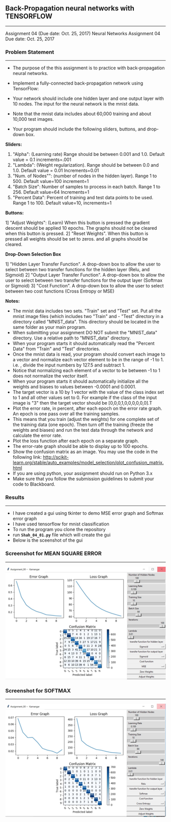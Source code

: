 
## Back-Propagation neural networks with TENSORFLOW 
----

[image01]: ./screenshots/MSE.JPG "MSE"
[image02]: ./screenshots/SoftMax.JPG "SoftMax"

Assignment 04 (Due date: Oct. 25, 2017)
Neural Networks
Assignment 04
Due date: Oct. 25, 2017
 
### Problem Statement
---
 - The purpose of the this assignment is to practice with back-propagation neural networks.
 
 - Implement a fully-connected back-propagation network using TensorFlow:
 - Your network should include one hidden layer and one output layer with 10 nodes. The input for the neural network is the mnist data. 
 - Note that the mnist data includes about 60,000 training and about 10,000 test images.
 - Your program should include the following sliders, buttons, and drop-down box.
 
 **Sliders:**
 
   1. "Alpha": (Learning rate) Range should be between 0.001 and 1.0. Default value = 0.1 increments=.001
   2. "Lambda": (Weight regularization). Range should be between 0.0 and 1.0. Default value = 0.01 Increments=0.01
   3. "Num. of Nodes"": (number of nodes in the hidden layer). Range 1 to 500. Default value=100  increment=1
   4. "Batch Size": Number of samples to process in each batch. Range 1 to 256. Default value=64 Increments=1
   5. "Percent Data": Percent of training and test data points to be used. Range 1 to 100. Default value=10, increments=1

  **Buttons:**
  
   1] "Adjust Weights": (Learn) When this button is pressed the gradient descent should be applied 10 epochs. The graphs should not be cleared when this button is pressed.
   2] "Reset Weights". When this button is pressed all weights should be set to zeros. and all graphs should be cleared.
 
  **Drop-Down Selection Box**
  
   1] "Hidden Layer Transfer Function". A drop-down box to allow the user to select between two transfer functions for the hidden layer (Relu, and Sigmoid)
   2] "Output Layer Transfer Function". A drop-down box to allow the user to select between two transfer functions for the output layer (Softmax or Sigmoid)
   3] "Cost Function". A drop-down box to allow the user to select between two cost functions (Cross Entropy or MSE)

  **Notes:**
  
  - The mnist data includes two sets. "Train" set and "Test" set. Put all the mnist image files (which includes two "Train" and   - "Test" directory in a directory called "MNIST_data". This directory should be located in the same folder as your main program.
  - When submitting your assignment DO NOT submit the "MNIST_data" directory. Use a relative path to "MNIST_data" directory.
  - When your program starts it should automatically read the "Percent Data" from "Train" and "Test" directories. 
  - Once the mnist data is read, your program should convert each image to a vector and normalize each vector element to be in the range of -1 to 1. i.e. , divide the input numbers by 127.5 and subtract 1. 
  - Notice that normalizing each element of a vector to be between -1 to 1 does not normalize the vector itself.
  - When your program starts it should automatically initialize all the weights and biases to values between -0.0001 and 0.0001.
  - The target vector is a 10 by 1 vector with the value of the class index set to 1 and all other values set to 0. For example if the class of the input image is "3" then the target vector should be [0,0,0,1,0,0,0,0,0,0].T
  - Plot the error rate, in percent, after each epoch on the error rate graph. An epoch is one pass over all the training samples. 
  - This means that you train (adjust the weights) for one complete set of the training data (one epoch). Then turn off the training (freeze the weights and biases) and run the test data through the network and calculate the error rate.
  - Plot the loss function after each epoch on a separate graph.
  - The error-rate graph should be able to display up to 100 epochs.
  - Show the confusion matrix as an image. You may use the code in the following link: http://scikit-learn.org/stable/auto_examples/model_selection/plot_confusion_matrix.html
  - If you are using python, your assignment should run on Python 3.x
  - Make sure that you follow the submission guidelines to submit your code to Blackboard.
 
### Results 
---
- I have created a gui using tkinter to demo MSE error graph and Softmax error graph
- I have used tensorflow for mnist classification
- To run the program you clone the repository
- run **`Shah_04_01.py`** file which will create the gui
- Below is the sceenshot of the gui

### Screenshot for MEAN SQUARE ERROR 
---
![SCREEENSHOT][image01]

### Screenshot for SOFTMAX
---
![SCREEENSHOT][image02]


